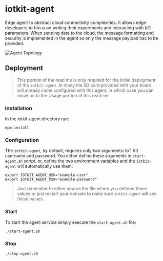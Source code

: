 # iotkit-agent

Edge agent to abstract cloud connectivity complexities. It allows edge developers to focus on writing their experiments and interacting with I/O parameters. When sending data to the cloud, the message formatting and security is implemented in the agent so only the message payload has to be provided.   

![Agent Topology](../master/images/agent-topo.png?raw=true)

## Deployment

> This portion of the read me is only required for the initial deployment of the `iotkit-agent`. In many the SD card provided with your board will already come configured with this agent, in which case you can move on to the Usage portion of this read me.

### Installation

In the iotkit-agent directory run:

    npm install
    
### Configuration

The `iotkit-agent`, by default, requires only two arguments: IoT Kit username and password. You either define these arguments in `start-agent.sh` script, or, define the two environment variables and the `iotkit-agent` will automatically use them:


    export IOTKIT_AGENT_USR="example-user"
    export IOTKIT_AGENT_PSW="example-password"
    
> Just remember to either source the file where you defined these values or just restart your console to make sure `iotkit-agent` will see these values.
    
### Start

To start the agent service simply execute the `start-agent.sh` file:

    ./start-agent.sh
    
### Stop

    ./stop-agent.sh
    
    
